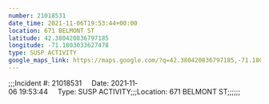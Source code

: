 ```yaml
---
number: 21018531
date_time: 2021-11-06T19:53:44+00:00
location: 671 BELMONT ST
latitude: 42.380420836797185
longitude: -71.1803033627478
type: SUSP ACTIVITY
google_maps_link: https://maps.google.com/?q=42.380420836797185,-71.1803033627478
---
```


;;;Incident #: 21018531     Date: 2021‐11‐06 19:53:44     Type: SUSP ACTIVITY;;;Location: 671 BELMONT ST;;;;;;
